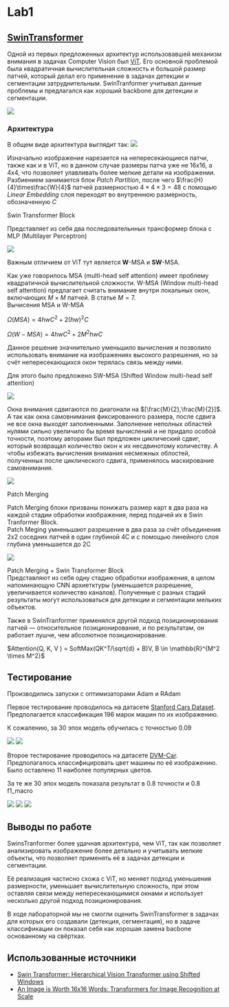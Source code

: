 # Lab1

## [SwinTransformer](https://arxiv.org/abs/2103.14030)

Одной из первых предложенных архитектур использовавшей механизм внимания в задачах Computer Vision был [ViT](https://arxiv.org/abs/2010.11929). Его основной проблемой была квадратичная вычислительная сложность и большой размер патчей, который делал его применение в задачах детекции и сегментации затруднительным. SwinTranformer учитывал данные проблемы и предлагался как хороший backbone для детекции и сегментации.

![](./images/SwinAndViT.jpg)

### Архитектура
В общем виде архитектура выглядит так:
![](./images/Architecture.jpg)

Изначально изображение нарезается на непересекающиеся патчи, также как и в ViT, но в данном случае размеры патча уже не 16х16, а 4х4, что позволяет улавливать более мелкие детали на изображении. Разбиением занимается блок *Patch Partition*, после чего $\frac{H}{4}\times\frac{W}{4}$ патчей размерностью $4\times4\times3=48$ с помощью *Linear Embedding* слоя переходят во внутреннюю размерность, обозначенную *C*

Swin Transformer Block

Представляет из себя два последовательнных трансформер блока с MLP (Multilayer Perceptron)


![](./images/SwinTransformerBlock.jpg)

Важным отличием от ViT тут является **W**-MSA и **SW**-MSA.

Как уже говорилось MSA (multi-head self attention) имеет проблему квадратичной вычислительной сложности. W-MSA (Window multi-head self attention) предлагает считать внимание внутри локальных окон, включающих $M\times M$ патчей. В статье $M=7$. <br>Вычисения MSA и W-MSA

$Ω(MSA) = 4hwC^2 + 2(hw)^2C$

$Ω(W-MSA) = 4hwC^2 + 2M^2hwC$

Данное решение значнительно уменьшило вычисления и позволило использовать внимание на изображениях высокого разрешения, но за счёт непересекающихся окон терялась связь между ними.

Для этого было предложено SW-MSA (Shifted Window multi-head self attention)

![](./images/WindowAttention.jpg)

Окна внимания сдвигаются по диагонали на $[\frac{M}{2},\frac{M}{2}]$. А так как окна самовнимания фиксированного размера, после сдвига не все окна выходят заполненными. Заполнение неполных областей нулями сильно увеличило бы время вычислений и не придало особой точности, поэтому авторами был предложен циклический сдвиг, который возвращал количество окон к их несдвинотому количеству. А чтобы избежать вычисления внимания несмежных облостей, полученных после циклического сдвига, применялось маскирование самовнимания.

![](./images/MaskedMSA.jpg)

Patch Merging

Patch Merging блоки призваны понижать размер карт в два раза на каждой стадии обработки изображения, перед подачей их в Swin Tranformer Block.
<br>Patch Meging умненьшают разрешение в два раза за счёт объединения 2x2 соседних патчей в один глубиной 4C и с помощью линейного слоя глубина уменьшается до 2C 

![](./images/PatchMerging.jpg)


Patch Merging + Swin Transformer Block
<br>Представляют из себя одну стадию обработки изображения, в целом напоминающую CNN архиетктуры (уменьшается разрешение, увеличивается количество каналов). Полученные с разных стадий результаты могут использоваться для детекции и сегментации мельких объектов.


Также в SwinTranformer применялся другой подход позиционирования патчей — относительное позиционирование, и по результатам, он работает лушче, чем абсолютное позиционирование.

$Attention(Q, K, V ) = SoftMax(QK^T/\sqrt{d} + B)V, B \in \mathbb{R}^{M^2 \times M^2}$


## Тестирование

Производились запуски с оптимизаторами Adam и RAdam

Первое тестирование проводилось на датасете [Stanford Cars Dataset](https://www.kaggle.com/datasets/jessicali9530/stanford-cars-dataset). Предполагается классификация 196 марок машин по их изображению. 

К сожалению, за 30 эпох модель обучилась с точностью 0.09

![](./images/stanfordcar_acc_comp.png)
![](./images/stanfordcar_loss_comp.png)


Второе тестирование проводилось на датасете [DVM-Car](https://deepvisualmarketing.github.io/). Предполагалось классифицировать цвет машины по её изображению. Было оставлено 11 наиболее популярных цветов.

За те же 30 эпох модель показала результат в 0.8 точности и 0.8 f1_macro

![](./images/dvmcar_acc_comp.png)
![](./images/dvmcar_loss_comp.png)
![](./images/CFM_30epoch.jpg)


## Выводы по работе
SwinsTranformer более удачная архитектура, чем ViT, так как позволяет анализировать изображение более детально и учитывать мелкие объекты, что позволяет применять её в задачах детекции и сегментации.

Её реализация частисно схожа с ViT, но меняет подход уменьшения размерности, уменьшает вычислительную сложность, при этом оставляя связи между непересекающимися окнами и использует несколько другой подход позиционирования.

В ходе лабораторной мы не смогли оценить SwinTransformer в задачах для которых его создавали (детекция, сегментация), но в задаче классификации он показал себя как хорошая замена bacbone основанному на свёртках.

## Использованные источники
* [Swin Transformer: Hierarchical Vision Transformer using Shifted Windows](https://arxiv.org/abs/2103.14030)
* [An Image is Worth 16x16 Words: Transformers for Image Recognition at Scale](https://arxiv.org/abs/2010.11929)
